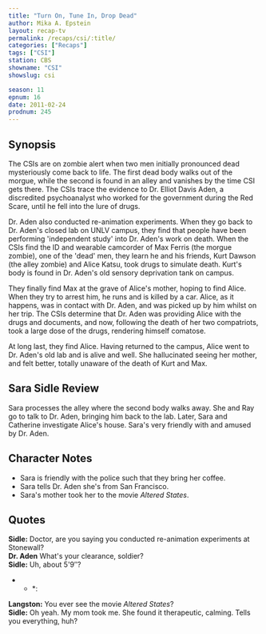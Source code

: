 ```yaml
---
title: "Turn On, Tune In, Drop Dead"
author: Mika A. Epstein
layout: recap-tv
permalink: /recaps/csi/:title/
categories: ["Recaps"]
tags: ["CSI"]
station: CBS
showname: "CSI"
showslug: csi

season: 11
epnum: 16  
date: 2011-02-24
prodnum: 245  
---
```


## Synopsis

The CSIs are on zombie alert when two men initially pronounced dead mysteriously come back to life. The first dead body walks out of the morgue, while the second is found in an alley and vanishes by the time CSI gets there. The CSIs trace the evidence to Dr. Elliot Davis Aden, a discredited psychoanalyst who worked for the government during the Red Scare, until he fell into the lure of drugs.

Dr. Aden also conducted re-animation experiments. When they go back to Dr. Aden's closed lab on UNLV campus, they find that people have been performing 'independent study' into Dr. Aden's work on death. When the CSIs find the ID and wearable camcorder of Max Ferris (the morgue zombie), one of the 'dead' men, they learn he and his friends, Kurt Dawson (the alley zombie) and Alice Katsu, took drugs to simulate death. Kurt's body is found in Dr. Aden's old sensory deprivation tank on campus.

They finally find Max at the grave of Alice's mother, hoping to find Alice. When they try to arrest him, he runs and is killed by a car. Alice, as it happens, was in contact with Dr. Aden, and was picked up by him whilst on her trip. The CSIs determine that Dr. Aden was providing Alice with the drugs and documents, and now, following the death of her two compatriots, took a large dose of the drugs, rendering himself comatose.

At long last, they find Alice. Having returned to the campus, Alice went to Dr. Aden's old lab and is alive and well. She hallucinated seeing her mother, and felt better, totally unaware of the death of Kurt and Max.

## Sara Sidle Review

Sara processes the alley where the second body walks away. She and Ray go to talk to Dr. Aden, bringing him back to the lab. Later, Sara and Catherine investigate Alice's house. Sara's very friendly with and amused by Dr. Aden.

## Character Notes

* Sara is friendly with the police such that they bring her coffee.  
* Sara tells Dr. Aden she's from San Francisco.  
* Sara's mother took her to the movie *Altered States*.

## Quotes

**Sidle:** Doctor, are you saying you conducted re-animation experiments at Stonewall?  
**Dr. Aden** What's your clearance, soldier?  
**Sidle:** Uh, about 5'9&#8243;?

* * *:

**Langston:** You ever see the movie *Altered States*?  
**Sidle:** Oh yeah. My mom took me. She found it therapeutic, calming. Tells you everything, huh?
